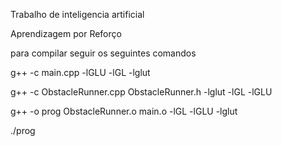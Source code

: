 Trabalho de inteligencia artificial 

Aprendizagem por Reforço


para compilar seguir os seguintes comandos

g++ -c main.cpp -lGLU -lGL -lglut


g++ -c ObstacleRunner.cpp ObstacleRunner.h -lglut -lGL -lGLU


g++ -o prog ObstacleRunner.o main.o -lGL -lGLU -lglut

./prog